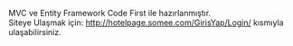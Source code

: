 MVC ve Entity Framework Code First ile hazırlanmıştır.<br/>
Siteye Ulaşmak için: http://hotelpage.somee.com/GirisYap/Login/ kısmıyla ulaşabilirsiniz.

